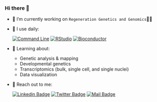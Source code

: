 ### Hi there 👋

- 🔭 I’m currently working on `Regeneration Genetics and Genomics`🦎🧬

- 🚀 I use daily:

  [![Command Line](https://img.shields.io/badge/-command_line-fbe7b9?style=for-the-badge&labelColor=black&logo=ubuntu)](#)
  [![RStudio](https://img.shields.io/badge/-RStudio-bad5ed?style=for-the-badge&labelColor=black&logo=rstudio)](#)
  [![Bioconductor](https://img.shields.io/badge/-Bioconductor-ebebec?style=for-the-badge&labelColor=black&logo=R)](#)

- 🌱 Learning about:
  - Genetic analysis & mapping
  - Developmental genetics
  - Transcriptomics (bulk, single cell, and single nuclei)
  - Data visualization
  
<!-- - ⚡ More about me: 📝[`Website`](https://mkabangu.github.io/) -->

- 🤝 Reach out to me:
  
  [![Linkedin Badge](https://img.shields.io/badge/-Mirindi_Kabangu-0e76a8?style=flat&labelColor=0e76a8&logo=linkedin&logoColor=white)](https://www.linkedin.com/in/mirindikabangu/)
  [![Twitter Badge](https://img.shields.io/badge/-@Mirindi_-1ca0f1?style=flat&labelColor=1ca0f1&logo=twitter&logoColor=white&link=https://twitter.com/Ipenywis)](https://twitter.com/Mirindi_)
  [![Mail Badge](https://img.shields.io/badge/-mirindikabangu@gmail.com-c0392b?style=flat&labelColor=c0392b&logo=gmail&logoColor=white)](mailto:mirindikabangu@gmail.com)
  